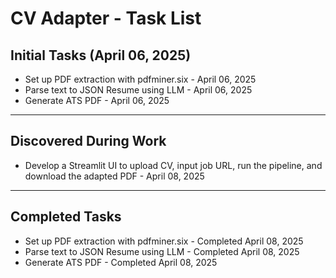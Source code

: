 # CV Adapter - Task List

## Initial Tasks (April 06, 2025)
- Set up PDF extraction with pdfminer.six - April 06, 2025
- Parse text to JSON Resume using LLM - April 06, 2025
- Generate ATS PDF - April 06, 2025

---

## Discovered During Work
- Develop a Streamlit UI to upload CV, input job URL, run the pipeline, and download the adapted PDF - April 08, 2025

---

## Completed Tasks
- Set up PDF extraction with pdfminer.six - Completed April 08, 2025
- Parse text to JSON Resume using LLM - Completed April 08, 2025
- Generate ATS PDF - Completed April 08, 2025
